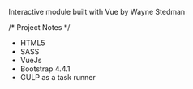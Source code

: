 Interactive module built with Vue
by Wayne Stedman

/* Project Notes */
- HTML5
- SASS
- VueJs
- Bootstrap 4.4.1
- GULP as a task runner
